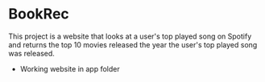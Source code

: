 # BookRec

This project is a website that looks at a user's top played song on Spotify and returns the top 10 movies released the year the user's top played song was released. 



* Working website in app folder 
